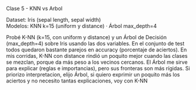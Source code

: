 Clase 5 - KNN vs Arbol 

Dataset: Iris (sepal length, sepal width)  
Modelos: KNN k=15 (uniform y distance) · Árbol max_depth=4  

Probé K-NN (k=15, con uniform y distance) y un Árbol de Decisión (max_depth=4) sobre Iris usando las dos variables. En el conjunto de test todos quedaron bastante parejos en accuracy (porcentaje de aciertos). En mis corridas, K-NN con distance rindió un poquito mejor cuando las clases se mezclan, porque da más peso a los vecinos cercanos. El Árbol me sirve para explicar (reglas e importancias), pero sus fronteras son más rígidas. Si priorizo interpretacion, elijo Árbol, si quiero exprimir un poquito más los aciertos y no necesito tantas explicaciones, voy con K-NN



